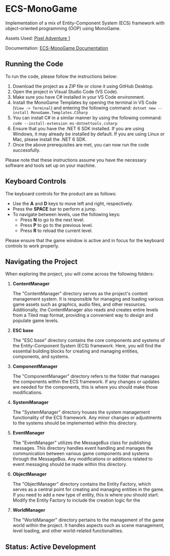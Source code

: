 # ECS-MonoGame

Implementation of a mix of Entity-Component System (ECS) framework with object-oriented programming (OOP) using MonoGame.

Assets Used: [Pixel Adventure 1](https://pixelfrog-assets.itch.io/pixel-adventure-1)

Documentation: [ECS-MonoGame Documentation](https://dreamystranger.github.io/ECS-MonoGame/annotated.html)

## Running the Code

To run the code, please follow the instructions below:

1. Download the project as a ZIP file or clone it using GitHub Desktop.
2. Open the project in Visual Studio Code (VS Code).
3. Make sure you have C# installed in your VS Code environment.
4. Install the MonoGame Templates by opening the terminal in VS Code (`View -> Terminal`) and entering the following command: `dotnet new --install MonoGame.Templates.CSharp`
5. You can install C# in a similar manner by using the following command: `code --install-extension ms-dotnettools.csharp`
6. Ensure that you have the .NET 6 SDK installed. If you are using Windows, it may already be installed by default. If you are using Linux or Mac, please install the .NET 6 SDK.
7. Once the above prerequisites are met, you can now run the code successfully.

Please note that these instructions assume you have the necessary software and tools set up on your machine.

## Keyboard Controls

The keyboard controls for the product are as follows:

- Use the **A** and **D** keys to move left and right, respectively.
- Press the **SPACE** bar to perform a jump.
- To navigate between levels, use the following keys:
  - Press **N** to go to the next level.
  - Press **P** to go to the previous level.
  - Press **R** to reload the current level.

Please ensure that the game window is active and in focus for the keyboard controls to work properly.

## Navigating the Project

When exploring the project, you will come across the following folders:

1. **ContentManager**

   The "ContentManager" directory serves as the project's content management system. It is responsible for managing and loading various game assets such as graphics, audio files, and other resources. Additionally, the ContentManager also reads and creates entire levels from a Tiled map format, providing a convenient way to design and populate game levels.

2. **ESC base**

   The "ESC base" directory contains the core components and systems of the Entity-Component System (ECS) framework. Here, you will find the essential building blocks for creating and managing entities, components, and systems.

3. **ComponentManager**

   The "ComponentManager" directory refers to the folder that manages the components within the ECS framework. If any changes or updates are needed for the components, this is where you should make those modifications.

4. **SystemManager**

   The "SystemManager" directory houses the system management functionality of the ECS framework. Any minor changes or adjustments to the systems should be implemented within this directory.

5. **EventManager**

   The "EventManager" utilizes the MessageBus class for publishing messages. This directory handles event handling and manages the communication between various game components and systems through the MessageBus. Any modifications or additions related to event messaging should be made within this directory.

6. **ObjectManager**

   The "ObjectManager" directory contains the Entity Factory, which serves as a central point for creating and managing entities in the game. If you need to add a new type of entity, this is where you should start. Modify the Entity Factory to include the creation logic for the

7. **WorldManager**

    The "WorldManager" directory pertains to the management of the game world within the project. It handles aspects such as scene management, level loading, and other world-related functionalities.

## Status: Active Development
